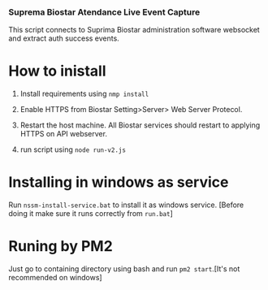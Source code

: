 ### Suprema Biostar Atendance Live Event Capture

This script connects to Suprima Biostar administration software websocket and extract auth success events.

# How to inistall

1) Install requirements using `nmp install`

2) Enable HTTPS from Biostar Setting>Server> Web Server Protecol.

3) Restart the host machine. All Biostar services should restart to applying HTTPS on API webserver.

5) run script using `node run-v2.js`

# Installing in windows as service

Run `nssm-install-service.bat` to install it as windows service. [Before doing it make sure it runs correctly from `run.bat`]

# Runing by PM2

Just go to containing directory using bash and  run `pm2 start`.[It's not recommended on windows]


